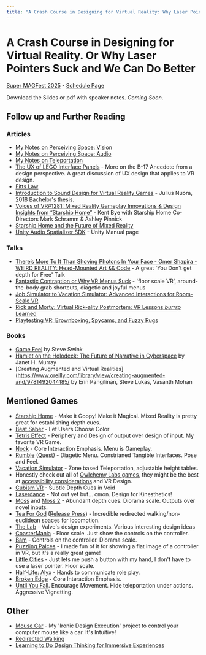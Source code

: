 ```yaml
---
title: "A Crash Course in Designing for Virtual Reality: Why Laser Pointers Suck and We Can Do Better"
---
```

# A Crash Course in Designing for Virtual Reality. Or Why Laser Pointers Suck and We Can Do Better
[Super MAGFest 2025](https://super.magfest.org/) - [Schedule Page](https://builder.guidebook.com/g/#/guides/magfest2025/schedule/sessions/30811056)

Download the Slides or pdf with speaker notes. *Coming Soon*.

## Follow up and Further Reading

### Articles
- [My Notes on Perceiving Space: Vision](https://impr.hdyar.com/notes/perceivingSpaceVision.html)
- [My Notes on Perceiving Space: Audio](https://impr.hdyar.com/notes/perceivingSpaceAcoustics.html)
- [My Notes on Teleportation](https://hunterdyar.github.io/xr-interaction-library/Notes/teleportation-notes/)
- [The UX of LEGO Interface Panels](https://interactionmagic.com/UX-LEGO-Interfaces/) - More on the B-17 Anecdote from a design perspective. A great discussion of UX design that applies to VR design. 
- [Fitts Law](https://en.wikipedia.org/wiki/Fitts%27s_law)
- [Introduction to Sound Design for Virtual Reality Games](https://www.theseus.fi/bitstream/handle/10024/142304/Nuora_Julius.pdf) - Julius Nuora, 2018 Bachelor's thesis.
- [Voices of VR#1281: Mixed Reality Gameplay Innovations & Design Insights from “Starship Home”](https://voicesofvr.com/1482-mixed-reality-gameplay-innovations-design-insights-from-starship-home-co-directors-mark-schramm-ashley-pinnick/) - Kent Bye with Starship Home Co-Directors Mark Schramm & Ashley Pinnick
- [Starship Home and the Future of Mixed Reality](https://medium.com/@doug_creature/starship-home-and-the-future-of-mixed-reality-5bda9d29a756)
- [Unity Audio Spatializer SDK](https://docs.unity3d.com/Manual/AudioSpatializerSDK.html) - Unity Manual page
### Talks
- [There’s More To It Than Shoving Photons In Your Face - Omer Shapira - WEIRD REALITY: Head-Mounted Art && Code](https://vimeo.com/228098189) - A great 'You Don't get depth for Free' Talk
- [Fantastic Contraption or Why VR Menus Suck](https://gdcvault.com/play/1023668/Menus) - 'floor scale VR', around-the-body grab shortcuts, diagetic and joyful menus
- [Job Simulator to Vacation Simulator: Advanced Interactions for Room-Scale VR](https://www.youtube.com/watch?v=q83f3sdQBBc)
- [Rick and Morty: Virtual Rick-ality Postmortem: VR Lessons *burrrp* Learned](https://www.youtube.com/watch?v=7aqIbeQQL8c)
- [Playtesting VR: Brownboxing, Spycams, and Fuzzy Rugs](https://gdcvault.com/play/1025212/Playtesting-VR-Brownboxing-Spycams-and)

### Books
- [Game Feel](http://www.game-feel.com/) by Steve Swink
- [Hamlet on the Holodeck: The Future of Narrative in Cyberspace](https://mitpress.mit.edu/9780262631877/hamlet-on-the-holodeck/) by Janet H. Murray
- [Creating Augmented and Virtual Realities](https://www.oreilly.com/library/view/creating-augmented-and/9781492044185/ by Erin Pangilinan, Steve Lukas, Vasanth Mohan

## Mentioned Games
- [Starship Home](https://www.creature.page/starship-home) - Make it Goopy! Make it Magical. Mixed Reality is pretty great for establishing depth cues.
- [Beat Saber](https://www.beatsaber.com/) - Let Users Choose Color
- [Tetris Effect](https://en.wikipedia.org/wiki/Tetris_Effect) - Periphery and Design of output over design of input. My favorite VR Game.
- [Nock](https://nock.game/) - Core Interaction Emphasis. Menu is Gameplay.
- [Rumble](https://store.steampowered.com/app/890550/RUMBLE/) ([Quest](https://www.meta.com/experiences/pcvr/rumble/2083635558323899/)) - Diagetic Menu. Constrianed Tangible Interfaces. Pose and Feel.
- [Vacation Simulator](https://vacationsimulatorgame.com/) - Zone based Teleportation, adjustable height tables.
- Honestly check out all of [Owlchemy Labs games](https://owlchemylabs.com/games), they might be the best at [accessibility considerations](https://owlchemylabs.com/blog/how-we-incorporate-accessibility-in-development) and VR Design.
- [Cubism VR](https://www.cubism-vr.com/) - Subtle Depth Cues in Void
- [Laserdance](https://www.youtube.com/watch?v=0UowL5cjhaI) - Not out yet but... cmon. Design for Kinesthetics!
- [Moss](https://www.polyarcgames.com/games/moss) and [Moss 2](https://www.polyarcgames.com/) - Abundant depth cues. Diorama scale. Outputs over novel inputs.
- [Tea For God](https://void-room.itch.io/tea-for-god) ([Release Press](https://www.uploadvr.com/tea-for-god-full-release/)) - Incredible redirected walking/non-euclidean spaces for locomotion. 
- [The Lab](https://store.steampowered.com/app/450390/The_Lab/) - Valve's design experiments. Various interesting design ideas
- [CoasterMania](https://www.coastermaniavr.com/) - Floor scale. Just show the controls on the controller.
- [Bam](https://i-illusions.com/games/bam) - Controls on the controller. Diorama scale.
- [Puzzling Palces](https://puzzlingplaces.ghost.io/) - I made fun of it for showing a flat image of a controller in VR, but it's a really great game!
- [Little Cities](https://www.meta.com/experiences/little-cities/4988470131168299/) - Just lets me push a button with my hand, I don't have to use a laser pointer. Floor scale.
- [Half-Life: Alyx](https://www.half-life.com/en/alyx) - Hands to communicate role play.
- [Broken Edge](https://fasttravelgames.com/games/brokenedge) - Core Interaction Emphasis.
- [Until You Fall](https://untilyoufall.schellgames.com/). Encourage Movement. Hide teleportation under actions. Aggressive Vignetting.

## Other
- [Mouse Car](https://hdyar.com/blog/posts/mouse-car/) - My 'Ironic Design Execution' project to control your computer mouse like a car. It's Intuitive!
- [Redirected Walking](https://en.wikipedia.org/wiki/Redirected_walking)
- [Learning to Do Design Thinking for Immersive Experiences](https://www.gdcvault.com/play/1025597/Learning-to-Do-Design-Thinking)